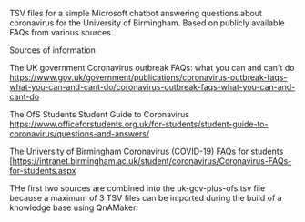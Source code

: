 TSV files for a simple Microsoft chatbot answering questions about coronavirus for the University of Birmingham. Based on publicly available FAQs from various sources.

Sources of information

The UK government Coronavirus outbreak FAQs: what you can and can't do https://www.gov.uk/government/publications/coronavirus-outbreak-faqs-what-you-can-and-cant-do/coronavirus-outbreak-faqs-what-you-can-and-cant-do

The OfS Students Student Guide to Coronavirus https://www.officeforstudents.org.uk/for-students/student-guide-to-coronavirus/questions-and-answers/

The University of Birmingham Coronavirus (COVID-19) FAQs for students [https://intranet.birmingham.ac.uk/student/coronavirus/Coronavirus-FAQs-for-students.aspx

THe first two sources are combined into the uk-gov-plus-ofs.tsv file because a maximum of 3 TSV files can be imported during the build of a knowledge base using QnAMaker.
